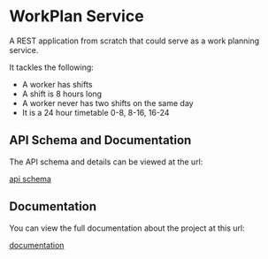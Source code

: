 # WorkPlan Service
A REST application from scratch that could serve as a work planning service.

It tackles the following:
- A worker has shifts
- A shift is 8 hours long
- A worker never has two shifts on the same day
- It is a 24 hour timetable 0-8, 8-16, 16-24

## API Schema and Documentation
The API schema and details can be viewed at the url:

[api schema](http://127.0.0.1:8000/)

## Documentation
You can view the full documentation about the project at this url:

[documentation](http://127.0.0.1:8000/docs/)
